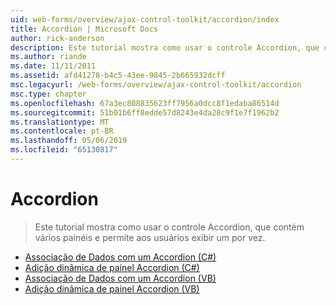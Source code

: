 ```yaml
---
uid: web-forms/overview/ajax-control-toolkit/accordion/index
title: Accordion | Microsoft Docs
author: rick-anderson
description: Este tutorial mostra como usar o controle Accordion, que contém vários painéis e permite aos usuários exibir um por vez.
ms.author: riande
ms.date: 11/11/2011
ms.assetid: afd41278-b4c5-43ee-9845-2b665932dcff
msc.legacyurl: /web-forms/overview/ajax-control-toolkit/accordion
msc.type: chapter
ms.openlocfilehash: 67a3ec808835623ff7956a0dcc8f1edaba86514d
ms.sourcegitcommit: 51b01b6ff8edde57d8243e4da28c9f1e7f1962b2
ms.translationtype: MT
ms.contentlocale: pt-BR
ms.lasthandoff: 05/06/2019
ms.locfileid: "65130817"
---
```

# <a name="accordion"></a>Accordion

> Este tutorial mostra como usar o controle Accordion, que contém vários painéis e permite aos usuários exibir um por vez.

- [Associação de Dados com um Accordion (C#)](databinding-to-an-accordion-cs.md)
- [Adição dinâmica de painel Accordion (C#)](dynamically-adding-an-accordion-pane-cs.md)
- [Associação de Dados com um Accordion (VB)](databinding-to-an-accordion-vb.md)
- [Adição dinâmica de painel Accordion (VB)](dynamically-adding-an-accordion-pane-vb.md)

